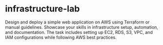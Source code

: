 # infrastructure-lab
Design and deploy a simple web application on AWS using Terraform or manual guidelines. Showcase your skills in infrastructure setup, automation, and documentation. The task includes setting up EC2, RDS, S3, VPC, and IAM configurations while following AWS best practices.
